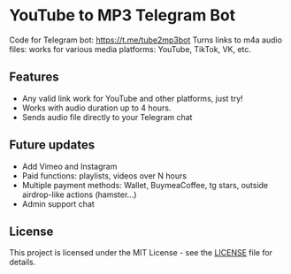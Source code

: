 # YouTube to MP3 Telegram Bot

Code for Telegram bot: https://t.me/tube2mp3bot
Turns links to m4a audio files: works for various media platforms: YouTube, TikTok, VK, etc.

## Features

- Any valid link work for YouTube and other platforms, just try!
- Works with audio duration up to 4 hours. 
- Sends audio file directly to your Telegram chat

## Future updates

- Add Vimeo and Instagram
- Paid functions: playlists, videos over N hours
- Multiple payment methods: Wallet, BuymeaCoffee, tg stars, outside airdrop-like actions (hamster...)
- Admin support chat


## License

This project is licensed under the MIT License - see the [LICENSE](LICENSE) file for details.
